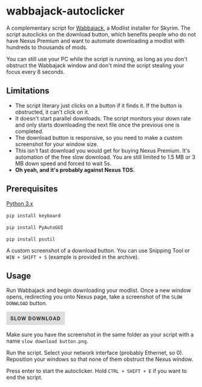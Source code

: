 # wabbajack-autoclicker

A complementary script for [Wabbajack](https://github.com/wabbajack-tools/wabbajack), a Modlist installer for Skyrim. The script autoclicks on the download button, which benefits people who do not have Nexus Premium and want to automate downloading a modlist with hundreds to thousands of mods.

You can still use your PC while the script is running, as long as you don't obstruct the Wabbajack window and don't mind the script stealing your focus every 8 seconds.

## Limitations

- The script literary just clicks on a button if it finds it. If the button is obstructed, it can't click on it.
- It doesn't start parallel  downloads. The script monitors your down rate and only starts downloading the next file once the previous one is completed.
- The download button is responsive, so you need to make a custom screenshot for your window size.
- This isn't fast download you would get for buying Nexus Premium. It's automation of the free slow download. You are still limited to 1.5 MB or 3 MB down speed and forced to wait 5s.
- **Oh yeah, and it's probably against Nexus TOS.**

## Prerequisites

[Python 3.x](https://www.python.org/downloads/)

`pip install keyboard`

`pip install PyAutoGUI`

`pip install psutil`

A custom screenshot of a download button. You can use Snipping Tool or `WIN + SHIFT + S` (example is provided in the archive).

## Usage

Run Wabbajack and begin downloading your modlist. Once a new window opens, redirecting you onto Nexus page, take a screenshot of the `SLOW DONWLOAD` button.

![Example of the SLOW DOWNLOAD button](https://github.com/Dalibor-P/wabbajack-autoclicker/blob/6120a7fe5a8f3c8b1fb408b501e092d9977f5593/example%20slow%20download%20button.png)

Make sure you have the screenshot in the same folder as your script with a name `slow download button.png`.

Run the script. Select your network interface (probably Ethernet, so 0). Reposition your windows so that none of them obstruct the Nexus window.

Press enter to start the autoclicker. Hold `CTRL + SHIFT + E` if you want to end the script.
